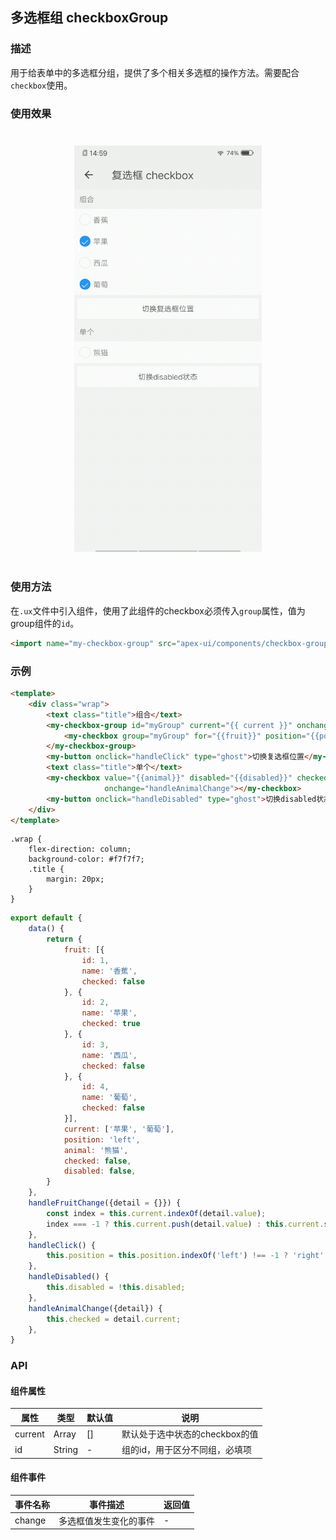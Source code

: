 ## 多选框组 checkboxGroup

### 描述

用于给表单中的多选框分组，提供了多个相关多选框的操作方法。需要配合`checkbox`使用。

### 使用效果

<div style="text-align: center;margin: 40px;"><img src="../assets/checkbox.gif" style="width:300px" /></div>

### 使用方法

在`.ux`文件中引入组件，使用了此组件的checkbox必须传入`group`属性，值为group组件的`id`。

```html
<import name="my-checkbox-group" src="apex-ui/components/checkbox-group/index"></import>
```

### 示例

```html
<template>
    <div class="wrap">
        <text class="title">组合</text>
        <my-checkbox-group id="myGroup" current="{{ current }}" onchange="handleFruitChange">
            <my-checkbox group="myGroup" for="{{fruit}}" position="{{position}}" value="{{$item.name}}"></my-checkbox>
        </my-checkbox-group>
        <my-button onclick="handleClick" type="ghost">切换复选框位置</my-button>
        <text class="title">单个</text>
        <my-checkbox value="{{animal}}" disabled="{{disabled}}" checked="{{checked}}"
                     onchange="handleAnimalChange"></my-checkbox>
        <my-button onclick="handleDisabled" type="ghost">切换disabled状态</my-button>
    </div>
</template>
```

```less
.wrap {
    flex-direction: column;
    background-color: #f7f7f7;
    .title {
        margin: 20px;
    }
}
```

```javascript
export default {
    data() {
        return {
            fruit: [{
                id: 1,
                name: '香蕉',
                checked: false
            }, {
                id: 2,
                name: '苹果',
                checked: true
            }, {
                id: 3,
                name: '西瓜',
                checked: false
            }, {
                id: 4,
                name: '葡萄',
                checked: false
            }],
            current: ['苹果', '葡萄'],
            position: 'left',
            animal: '熊猫',
            checked: false,
            disabled: false,
        }
    },
    handleFruitChange({detail = {}}) {
        const index = this.current.indexOf(detail.value);
        index === -1 ? this.current.push(detail.value) : this.current.splice(index, 1);
    },
    handleClick() {
        this.position = this.position.indexOf('left') !== -1 ? 'right' : 'left';
    },
    handleDisabled() {
        this.disabled = !this.disabled;
    },
    handleAnimalChange({detail}) {
        this.checked = detail.current;
    },
}
```

### API

#### 组件属性

| 属性    | 类型   | 默认值 | 说明                           |
| ------- | ------ | ------ | ------------------------------ |
| current | Array  | []     | 默认处于选中状态的checkbox的值 |
| id      | String | -      | 组的id，用于区分不同组，必填项 |

#### 组件事件

| 事件名称 | 事件描述               | 返回值 |
| -------- | ---------------------- | ------ |
| change   | 多选框值发生变化的事件 | -      |

